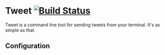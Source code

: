 # Tweet [![Build Status](https://travis-ci.org/danbondd/tweet.svg?branch=master)](https://travis-ci.org/danbondd/tweet)

Tweet is a command line tool for sending tweets from your terminal. It's as simple as that.

## Configuration
